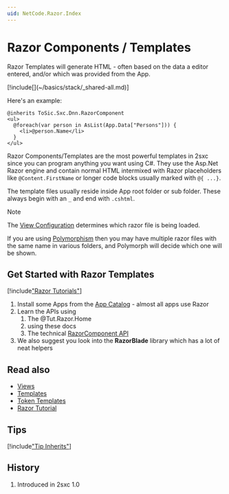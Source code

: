 ```yaml
---
uid: NetCode.Razor.Index
---
```


# Razor Components / Templates

Razor Templates will generate HTML - often based on the data a editor entered, and/or which was provided from the App. 

<div class="context-box-process" width="100%">
  [!include[](~/basics/stack/_shared-all.md)]
  <style>.context-box-process .process-razor { visibility: visible; } </style>
</div>

Here's an example:

```razor
@inherits ToSic.Sxc.Dnn.RazorComponent
<ul>
  @foreach(var person in AsList(App.Data["Persons"])) {
    <li>@person.Name</li>
  }
</ul>
```

Razor Components/Templates are the most powerful templates in 2sxc since you can program anything you want using C#.
They use the Asp.Net Razor engine and contain normal HTML intermixed with Razor placeholders like `@Content.FirstName` or longer code blocks usually marked with `@{ ...}`.


The template files usually reside inside App root folder or sub folder. These always begin with an `_` and end with `.cshtml`. 

> [!NOTE]
> The [View Configuration](xref:Basics.App.Views) determines which razor file is being loaded. 
>
> If you are using [Polymorphism](xref:Basics.App.Polymorphism) then you may have multiple razor files with the same name in various folders, and Polymorph will decide which one will be shown.

## Get Started with Razor Templates

[!include["Razor Tutorials"](../../shared/tutorials/razor.md)]

1. Install some Apps from the [App Catalog](xref:AppsCatalog) - almost all apps use Razor
1. Learn the APIs using 
    1. The @Tut.Razor.Home 
    1. using these docs
    1. The technical [RazorComponent API](xref:ToSic.Sxc.Dnn.RazorComponent)
1. We also suggest you look into the **RazorBlade** library which has a lot of neat helpers


## Read also

* [Views](xref:Basics.App.Views)
* [Templates](xref:Basics.App.Templates)
* [Token Templates](xref:Basics.Server.Render.Tokens.Index)
* [Razor Tutorial](https://2sxc.org/dnn-tutorials/en/razor)



## Tips

[!include["Tip Inherits"](_include-tip-inherits.md)]



## History

1. Introduced in 2sxc 1.0
